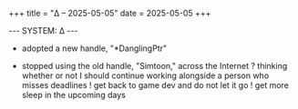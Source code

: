 +++
title = "Δ – 2025-05-05"
date = 2025-05-05
+++

--- SYSTEM: Δ ---
+ adopted a new handle, "*DanglingPtr"
- stopped using the old handle, "Simtoon," across the Internet
? thinking whether or not I should continue working alongside a person who misses deadlines
! get back to game dev and do not let it go
! get more sleep in the upcoming days


